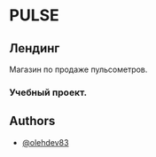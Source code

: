 # PULSE
## Лендинг
Магазин по продаже пульсометров.
### Учебный проект.


## Authors

- [@olehdev83](https://github.com/olehdev83/)
